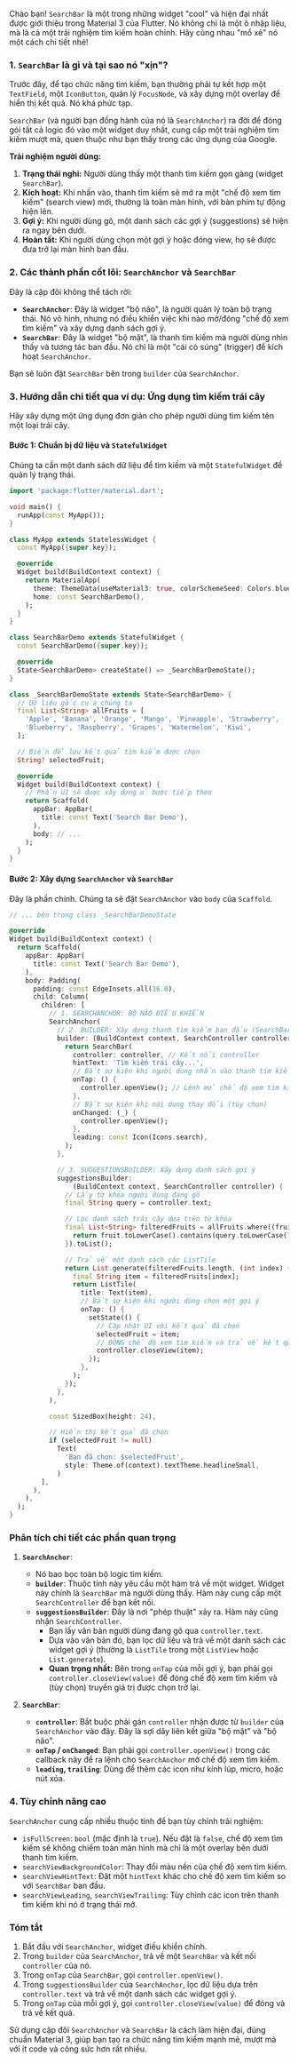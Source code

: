 Chào bạn! `SearchBar` là một trong những widget "cool" và hiện đại nhất được giới thiệu trong Material 3 của Flutter. Nó không chỉ là một ô nhập liệu, mà là cả một trải nghiệm tìm kiếm hoàn chỉnh. Hãy cùng nhau "mổ xẻ" nó một cách chi tiết nhé!

### 1. `SearchBar` là gì và tại sao nó "xịn"?

Trước đây, để tạo chức năng tìm kiếm, bạn thường phải tự kết hợp một `TextField`, một `IconButton`, quản lý `FocusNode`, và xây dựng một overlay để hiển thị kết quả. Nó khá phức tạp.

`SearchBar` (và người bạn đồng hành của nó là `SearchAnchor`) ra đời để đóng gói tất cả logic đó vào một widget duy nhất, cung cấp một trải nghiệm tìm kiếm mượt mà, quen thuộc như bạn thấy trong các ứng dụng của Google.

**Trải nghiệm người dùng:**
1.  **Trạng thái nghỉ:** Người dùng thấy một thanh tìm kiếm gọn gàng (widget `SearchBar`).
2.  **Kích hoạt:** Khi nhấn vào, thanh tìm kiếm sẽ mở ra một "chế độ xem tìm kiếm" (search view) mới, thường là toàn màn hình, với bàn phím tự động hiện lên.
3.  **Gợi ý:** Khi người dùng gõ, một danh sách các gợi ý (suggestions) sẽ hiện ra ngay bên dưới.
4.  **Hoàn tất:** Khi người dùng chọn một gợi ý hoặc đóng view, họ sẽ được đưa trở lại màn hình ban đầu.

### 2. Các thành phần cốt lõi: `SearchAnchor` và `SearchBar`

Đây là cặp đôi không thể tách rời:

*   **`SearchAnchor`**: Đây là widget "bộ não", là người quản lý toàn bộ trạng thái. Nó vô hình, nhưng nó điều khiển việc khi nào mở/đóng "chế độ xem tìm kiếm" và xây dựng danh sách gợi ý.
*   **`SearchBar`**: Đây là widget "bộ mặt", là thanh tìm kiếm mà người dùng nhìn thấy và tương tác ban đầu. Nó chỉ là một "cái cò súng" (trigger) để kích hoạt `SearchAnchor`.

Bạn sẽ luôn đặt `SearchBar` bên trong `builder` của `SearchAnchor`.

### 3. Hướng dẫn chi tiết qua ví dụ: Ứng dụng tìm kiếm trái cây

Hãy xây dựng một ứng dụng đơn giản cho phép người dùng tìm kiếm tên một loại trái cây.

#### Bước 1: Chuẩn bị dữ liệu và `StatefulWidget`

Chúng ta cần một danh sách dữ liệu để tìm kiếm và một `StatefulWidget` để quản lý trạng thái.

```dart
import 'package:flutter/material.dart';

void main() {
  runApp(const MyApp());
}

class MyApp extends StatelessWidget {
  const MyApp({super.key});

  @override
  Widget build(BuildContext context) {
    return MaterialApp(
      theme: ThemeData(useMaterial3: true, colorSchemeSeed: Colors.blue),
      home: const SearchBarDemo(),
    );
  }
}

class SearchBarDemo extends StatefulWidget {
  const SearchBarDemo({super.key});

  @override
  State<SearchBarDemo> createState() => _SearchBarDemoState();
}

class _SearchBarDemoState extends State<SearchBarDemo> {
  // Dữ liệu gốc của chúng ta
  final List<String> allFruits = [
    'Apple', 'Banana', 'Orange', 'Mango', 'Pineapple', 'Strawberry',
    'Blueberry', 'Raspberry', 'Grapes', 'Watermelon', 'Kiwi',
  ];

  // Biến để lưu kết quả tìm kiếm được chọn
  String? selectedFruit;

  @override
  Widget build(BuildContext context) {
    // Phần UI sẽ được xây dựng ở bước tiếp theo
    return Scaffold(
      appBar: AppBar(
        title: const Text('Search Bar Demo'),
      ),
      body: // ...
    );
  }
}
```

#### Bước 2: Xây dựng `SearchAnchor` và `SearchBar`

Đây là phần chính. Chúng ta sẽ đặt `SearchAnchor` vào `body` của `Scaffold`.

```dart
// ... bên trong class _SearchBarDemoState

@override
Widget build(BuildContext context) {
  return Scaffold(
    appBar: AppBar(
      title: const Text('Search Bar Demo'),
    ),
    body: Padding(
      padding: const EdgeInsets.all(16.0),
      child: Column(
        children: [
          // 1. SEARCHANCHOR: BỘ NÃO ĐIỀU KHIỂN
          SearchAnchor(
            // 2. BUILDER: Xây dựng thanh tìm kiếm ban đầu (SearchBar)
            builder: (BuildContext context, SearchController controller) {
              return SearchBar(
                controller: controller, // Kết nối controller
                hintText: 'Tìm kiếm trái cây...',
                // Bắt sự kiện khi người dùng nhấn vào thanh tìm kiếm
                onTap: () {
                  controller.openView(); // Lệnh mở chế độ xem tìm kiếm
                },
                // Bắt sự kiện khi nội dung thay đổi (tùy chọn)
                onChanged: (_) {
                  controller.openView();
                },
                leading: const Icon(Icons.search),
              );
            },

            // 3. SUGGESTIONSBUILDER: Xây dựng danh sách gợi ý
            suggestionsBuilder:
                (BuildContext context, SearchController controller) {
              // Lấy từ khóa người dùng đang gõ
              final String query = controller.text;

              // Lọc danh sách trái cây dựa trên từ khóa
              final List<String> filteredFruits = allFruits.where((fruit) {
                return fruit.toLowerCase().contains(query.toLowerCase());
              }).toList();

              // Trả về một danh sách các ListTile
              return List.generate(filteredFruits.length, (int index) {
                final String item = filteredFruits[index];
                return ListTile(
                  title: Text(item),
                  // Bắt sự kiện khi người dùng chọn một gợi ý
                  onTap: () {
                    setState(() {
                      // Cập nhật UI với kết quả đã chọn
                      selectedFruit = item;
                      // ĐÓNG chế độ xem tìm kiếm và trả về kết quả
                      controller.closeView(item); 
                    });
                  },
                );
              });
            },
          ),

          const SizedBox(height: 24),

          // Hiển thị kết quả đã chọn
          if (selectedFruit != null)
            Text(
              'Bạn đã chọn: $selectedFruit',
              style: Theme.of(context).textTheme.headlineSmall,
            )
        ],
      ),
    ),
  );
}
```

### Phân tích chi tiết các phần quan trọng

1.  **`SearchAnchor`**:
    *   Nó bao bọc toàn bộ logic tìm kiếm.
    *   **`builder`**: Thuộc tính này yêu cầu một hàm trả về một widget. Widget này chính là `SearchBar` mà người dùng thấy. Hàm này cung cấp một `SearchController` để bạn kết nối.
    *   **`suggestionsBuilder`**: Đây là nơi "phép thuật" xảy ra. Hàm này cũng nhận `SearchController`.
        *   Bạn lấy văn bản người dùng đang gõ qua `controller.text`.
        *   Dựa vào văn bản đó, bạn lọc dữ liệu và trả về một danh sách các widget gợi ý (thường là `ListTile` trong một `ListView` hoặc `List.generate`).
        *   **Quan trọng nhất:** Bên trong `onTap` của mỗi gợi ý, bạn phải gọi `controller.closeView(value)` để đóng chế độ xem tìm kiếm và (tùy chọn) truyền giá trị được chọn trở lại.

2.  **`SearchBar`**:
    *   **`controller`**: Bắt buộc phải gán `controller` nhận được từ `builder` của `SearchAnchor` vào đây. Đây là sợi dây liên kết giữa "bộ mặt" và "bộ não".
    *   **`onTap` / `onChanged`**: Bạn phải gọi `controller.openView()` trong các callback này để ra lệnh cho `SearchAnchor` mở chế độ xem tìm kiếm.
    *   **`leading`, `trailing`**: Dùng để thêm các icon như kính lúp, micro, hoặc nút xóa.

### 4. Tùy chỉnh nâng cao

`SearchAnchor` cung cấp nhiều thuộc tính để bạn tùy chỉnh trải nghiệm:
*   `isFullScreen`: `bool` (mặc định là `true`). Nếu đặt là `false`, chế độ xem tìm kiếm sẽ không chiếm toàn màn hình mà chỉ là một overlay bên dưới thanh tìm kiếm.
*   `searchViewBackgroundColor`: Thay đổi màu nền của chế độ xem tìm kiếm.
*   `searchViewHintText`: Đặt một `hintText` khác cho chế độ xem tìm kiếm so với `SearchBar` ban đầu.
*   `searchViewLeading`, `searchViewTrailing`: Tùy chỉnh các icon trên thanh tìm kiếm khi nó ở trạng thái mở.

### Tóm tắt

1.  Bắt đầu với `SearchAnchor`, widget điều khiển chính.
2.  Trong `builder` của `SearchAnchor`, trả về một `SearchBar` và kết nối `controller` của nó.
3.  Trong `onTap` của `SearchBar`, gọi `controller.openView()`.
4.  Trong `suggestionsBuilder` của `SearchAnchor`, lọc dữ liệu dựa trên `controller.text` và trả về một danh sách các widget gợi ý.
5.  Trong `onTap` của mỗi gợi ý, gọi `controller.closeView(value)` để đóng và trả về kết quả.

Sử dụng cặp đôi `SearchAnchor` và `SearchBar` là cách làm hiện đại, đúng chuẩn Material 3, giúp bạn tạo ra chức năng tìm kiếm mạnh mẽ, mượt mà với ít code và công sức hơn rất nhiều.
